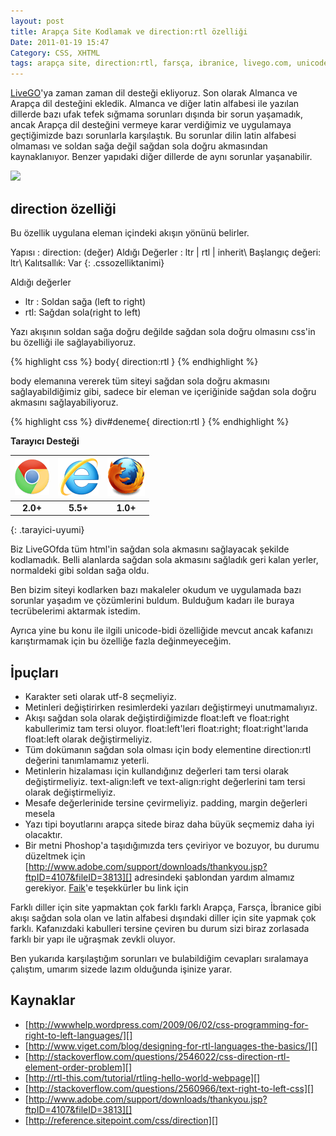 ```yaml
---
layout: post
title: Arapça Site Kodlamak ve direction:rtl özelliği
Date: 2011-01-19 15:47
Category: CSS, XHTML
tags: arapça site, direction:rtl, farsça, ibranice, livego.com, unicode-bidi
---
```


[LiveGO][]'ya zaman zaman dil desteği ekliyoruz. Son olarak Almanca ve
Arapça dil desteğini ekledik. Almanca ve diğer latin alfabesi ile
yazılan dillerde bazı ufak tefek sığmama sorunları dışında bir sorun
yaşamadık, ancak Arapça dil desteğini vermeye karar verdiğimiz ve
uygulamaya geçtiğimizde bazı sorunlarla karşılaştık. Bu sorunlar dilin
latin alfabesi olmaması ve soldan sağa değil sağdan sola doğru
akmasından kaynaklanıyor. Benzer yapıdaki diğer dillerde de aynı
sorunlar yaşanabilir.

![][100]

## direction özelliği

Bu özellik uygulana eleman içindeki akışın yönünü belirler.

Yapısı : direction: (değer)
Aldığı Değerler : ltr | rtl | inherit\\
Başlangıç değeri: ltr\\
Kalıtsallık: Var
{: .cssozelliktanimi}

Aldığı değerler

-   ltr : Soldan sağa (left to right)
-   rtl: Sağdan sola(right to left)

Yazı akışının soldan sağa doğru değilde sağdan sola doğru olmasını
css'in bu özelliği ile sağlayabiliyoruz.

{% highlight css %}
body{
	direction:rtl
}
{% endhighlight %}

body elemanına vererek tüm siteyi sağdan sola doğru akmasını
sağlayabildiğimiz gibi, sadece bir eleman ve içeriğinide sağdan sola
doğru akmasını sağlayabiliyoruz.

{% highlight css %}
div#deneme{
	direction:rtl
}
{% endhighlight %}

**Tarayıcı Desteği**

|![Chrome][chrome]|![explorer][explorer]|![Firefox][firefox]|
|:-----------------:|:---------------:|:-------------------:|
|**2.0+**|**5.5+**|**1.0+**|
{: .tarayici-uyumi}

Biz LiveGOfda tüm html'in sağdan sola akmasını sağlayacak şekilde
kodlamadık. Belli alanlarda sağdan sola akmasını sağladık geri kalan
yerler, normaldeki gibi soldan sağa oldu.

Ben bizim siteyi kodlarken bazı makaleler okudum ve uygulamada bazı
sorunlar yaşadım ve çözümlerini buldum. Bulduğum kadarı ile buraya
tecrübelerimi aktarmak istedim.

Ayrıca yine bu konu ile ilgili unicode-bidi özelliğide mevcut ancak
kafanızı karıştırmamak için bu özelliğe fazla değinmeyeceğim.

## İpuçları

-   Karakter seti olarak utf-8 seçmeliyiz.
-   Metinleri değiştirirken resimlerdeki yazıları değiştirmeyi
    unutmamalıyız.
-   Akışı sağdan sola olarak değiştirdiğimizde float:left ve float:right
    kabullerimiz tam tersi oluyor. float:left'leri float:right;
    float:right'larıda float:left olarak değiştirmeliyiz.
-   Tüm dokümanın sağdan sola olması için body elementine direction:rtl
    değerini tanımlamamız yeterli.
-   Metinlerin hizalaması için kullandığınız değerleri tam tersi olarak
    değiştirmeliyiz. text-align:left ve text-align:right değerlerini tam
    tersi olarak değiştirmeliyiz.
-   Mesafe değerlerinide tersine çevirmeliyiz. padding, margin değerleri
    mesela
-   Yazı tipi boyutlarını arapça sitede biraz daha büyük seçmemiz daha
    iyi olacaktır.
-   Bir metni Phoshop'a taşıdığımızda ters çeviriyor ve bozuyor, bu
    durumu düzeltmek için
    [http://www.adobe.com/support/downloads/thankyou.jsp?ftpID=4107&fileID=3813][]
    adresindeki şablondan yardım almamız gerekiyor. [Faik][]'e
    teşekkürler bu link için

Farklı diller için site yapmaktan çok farklı farklı Arapça, Farsça,
İbranice gibi akışı sağdan sola olan ve latin alfabesi dışındaki diller
için site yapmak çok farklı. Kafanızdaki kabulleri tersine çeviren bu
durum sizi biraz zorlasada farklı bir yapı ile uğraşmak zevkli oluyor.

Ben yukarıda karşılaştığım sorunları ve bulabildiğim cevapları
sıralamaya çalıştım, umarım sizede lazım olduğunda işinize yarar.

## Kaynaklar

-   [http://wwwhelp.wordpress.com/2009/06/02/css-programming-for-right-to-left-languages/][]
-   [http://www.viget.com/blog/designing-for-rtl-languages-the-basics/][]
-   [http://stackoverflow.com/questions/2546022/css-direction-rtl-element-order-problem][]
-   [http://rtl-this.com/tutorial/rtling-hello-world-webpage][]
-   [http://stackoverflow.com/questions/2560966/text-right-to-left-css][]
-   [http://www.adobe.com/support/downloads/thankyou.jsp?ftpID=4107&fileID=3813][]
-   [http://reference.sitepoint.com/css/direction][]

  [LiveGO]: http://www.livego.com
  [100]: /images/livego_arapca.jpg
  [http://www.adobe.com/support/downloads/thankyou.jsp?ftpID=4107&fileID=3813]: http://www.adobe.com/support/downloads/thankyou.jsp?ftpID=4107&fileID=3813
  [Faik]: http://twitter.com/faik
  [http://wwwhelp.wordpress.com/2009/06/02/css-programming-for-right-to-left-languages/]: http://wwwhelp.wordpress.com/2009/06/02/css-programming-for-right-to-left-languages/
  [http://www.viget.com/blog/designing-for-rtl-languages-the-basics/]: http://www.viget.com/blog/designing-for-rtl-languages-the-basics/
  [http://stackoverflow.com/questions/2546022/css-direction-rtl-element-order-problem]: http://stackoverflow.com/questions/2546022/css-direction-rtl-element-order-problem
  [http://rtl-this.com/tutorial/rtling-hello-world-webpage]: http://rtl-this.com/tutorial/rtling-hello-world-webpage
  [http://stackoverflow.com/questions/2560966/text-right-to-left-css]: http://stackoverflow.com/questions/2560966/text-right-to-left-css
  [http://reference.sitepoint.com/css/direction]: http://reference.sitepoint.com/css/direction


[firefox]: /images/ff.png
[chrome]: /images/ch.png
[explorer]: /images/ie.png
[msafari]:/images/sm.png
[android]:/images/an.png